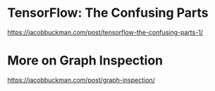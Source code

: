 # TensorFlow: The Confusing Parts

https://jacobbuckman.com/post/tensorflow-the-confusing-parts-1/

# More on Graph Inspection

https://jacobbuckman.com/post/graph-inspection/
